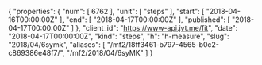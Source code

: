 {
  "properties": {
    "num": [
      6762
    ],
    "unit": [
      "steps"
    ],
    "start": [
      "2018-04-16T00:00:00Z"
    ],
    "end": [
      "2018-04-17T00:00:00Z"
    ],
    "published": [
      "2018-04-17T00:00:00Z"
    ]
  },
  "client_id": "https://www-api.jvt.me/fit",
  "date": "2018-04-17T00:00:00Z",
  "kind": "steps",
  "h": "h-measure",
  "slug": "2018/04/6symk",
  "aliases": [
    "/mf2/18ff3461-b797-4565-b0c2-c869386e48f7/",
    "/mf2/2018/04/6syMK"
  ]
}
